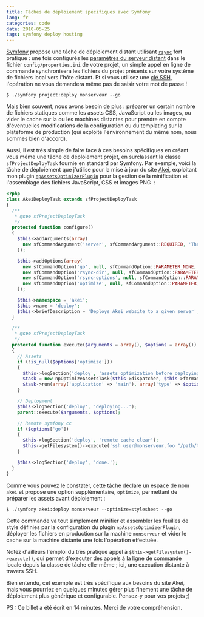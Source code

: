 ```yaml
---
title: Tâches de déploiement spécifiques avec Symfony
lang: fr
categories: code
date: 2010-05-25
tags: symfony deploy hosting
---
```


[Symfony](http://www.symfony-project.org/) propose une tâche de déploiement distant utilisant [`rsync`](http://fr.wikipedia.org/wiki/Rsync) fort pratique&nbsp;: une fois configurés les [paramètres du serveur distant](http://www.symfony-project.org/jobeet/1_4/Doctrine/en/22#chapter_22_deploying) dans le fichier `config/properties.ini` de votre projet, un simple appel en ligne de commande synchronisera les fichiers du projet présents sur votre système de fichiers local vers l'hôte distant. Et si vous utilisez une [clé SSH](http://prendreuncafe.com/blog/post/2005/08/29/262-installer-sa-cle-ssh-sur-un-serveur-distant), l'opération ne vous demandera même pas de saisir votre mot de passe&nbsp;!

    $ ./symfony project:deploy monserveur --go

Mais bien souvent, nous avons besoin de plus&nbsp;: préparer un certain nombre de fichiers statiques comme les assets CSS, JavaScript ou les images, ou vider le cache sur la ou les machines distantes pour prendre en compte d'éventuelles modifications de la configuration ou du templating sur la plateforme de production (qui exploite l'environnement du même nom, nous sommes bien d'accord).

Aussi, il est très simple de faire face à ces besoins spécifiques en créant vous même une tâche de déploiement projet, en surclassant la classe `sfProjectDeployTask` fournie en standard par Symfony. Par exemple, voici la tâche de déploiement que j'utilise pour la mise à jour du site [Akei](http://www.akei.com/), exploitant mon plugin [`npAssetsOptimizerPlugin`](http://github.com/n1k0/npAssetsOptimizerPlugin) pour la gestion de la minification et l'assemblage des fichiers JavaScript, CSS et images PNG &nbsp;:

```php
<?php
class AkeiDeployTask extends sfProjectDeployTask
{
  /**
   * @see sfProjectDeployTask
   */
  protected function configure()
  {
    $this->addArguments(array(
      new sfCommandArgument('server', sfCommandArgument::REQUIRED, 'The server name'),
    ));

    $this->addOptions(array(
      new sfCommandOption('go', null, sfCommandOption::PARAMETER_NONE, 'Do the deployment'),
      new sfCommandOption('rsync-dir', null, sfCommandOption::PARAMETER_REQUIRED, 'The directory where to look for rsync*.txt files', 'config'),
      new sfCommandOption('rsync-options', null, sfCommandOption::PARAMETER_OPTIONAL, 'To options to pass to the rsync executable', '-azC --force --delete --progress'),
      new sfCommandOption('optimize', null, sfCommandOption::PARAMETER_OPTIONAL, 'The asset optimizations to make before deploying'),
    ));

    $this->namespace = 'akei';
    $this->name = 'deploy';
    $this->briefDescription = 'Deploys Akei website to a given server';
  }

  /**
   * @see sfProjectDeployTask
   */
  protected function execute($arguments = array(), $options = array())
  {
    // Assets
    if (!is_null($options['optimize']))
    {
      $this->logSection('deploy', 'assets optimization before deploying');
      $task = new npOptimizeAssetsTask($this->dispatcher, $this->formatter);
      $task->run(array('application' => 'main'), array('type' => $options['optimize']));
    }

    // Deployment
    $this->logSection('deploy', 'deploying...');
    parent::execute($arguments, $options);

    // Remote symfony cc
    if ($options['go'])
    {
      $this->logSection('deploy', 'remote cache clear');
      $this->getFilesystem()->execute('ssh user@monserveur.foo "/path/to/www/akei/symfony cache:clear"');
    }

    $this->logSection('deploy', 'done.');
  }
}
```

Comme vous pouvez le constater, cette tâche déclare un espace de nom `akei` et propose une option supplémentaire, `optimize`, permettant de préparer les assets avant déploiement&nbsp;:

    $ ./symfony akei:deploy monserveur --optimize=stylesheet --go

Cette commande va tout simplement minifier et assembler les feuilles de style définies par la configuration du plugin `npAssetsOptimizerPlugin`, déployer les fichiers en production sur la machine `monserveur` et vider le cache sur la machine distante une fois l'opération effectuée.

Notez d'ailleurs l'emploi du très pratique appel à `$this->getFilesystem()->execute()`, qui permet d'executer des appels à la ligne de commande locale depuis la classe de tâche elle-même&nbsp;; ici, une execution distante à travers SSH.

Bien entendu, cet exemple est très spécifique aux besoins du site Akei, mais vous pourriez en quelques minutes gérer plus finement une tâche de déploiement plus générique et configurable. Pensez-y pour vos projets ;)

PS&nbsp;: Ce billet a été écrit en 14 minutes. Merci de votre compréhension.
